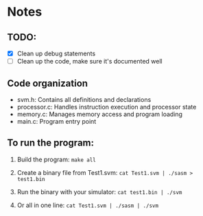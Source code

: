 # Notes

## TODO:

- [x] Clean up debug statements
- [ ] Clean up the code, make sure it's documented well

## Code organization

- svm.h: Contains all definitions and declarations
- processor.c: Handles instruction execution and processor state
- memory.c: Manages memory access and program loading
- main.c: Program entry point


## To run the program:

1. Build the program: `make all`

2. Create a binary file from Test1.svm: `cat Test1.svm | ./sasm > test1.bin`

3. Run the binary with your simulator: `cat test1.bin | ./svm`

4. Or all in one line: `cat Test1.svm | ./sasm | ./svm`
